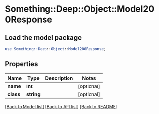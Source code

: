 # Something::Deep::Object::Model200Response

## Load the model package
```perl
use Something::Deep::Object::Model200Response;
```

## Properties
Name | Type | Description | Notes
------------ | ------------- | ------------- | -------------
**name** | **int** |  | [optional] 
**class** | **string** |  | [optional] 

[[Back to Model list]](../README.md#documentation-for-models) [[Back to API list]](../README.md#documentation-for-api-endpoints) [[Back to README]](../README.md)


